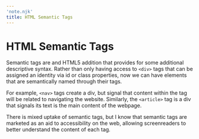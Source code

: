 ```yaml
---
'note.njk'
title: HTML Semantic Tags
---
```

# HTML Semantic Tags
Semantic tags are and HTML5 addition that provides for some additional descriptive syntax. Rather than only having access to `<div>` tags that can be assigned an identity via id or class properties, now we can have elements that are semantically named through their tags.

For example, `<nav>` tags create a div, but signal that content within the tag will be related to navigating the website. Similarly, the `<article>` tag is a div that signals its text is the main content of the webpage. 

There is mixed uptake of semantic tags, but I know that semantic tags are marketed as an aid to accessibility on the web, allowing screenreaders to better understand the content of each tag. 